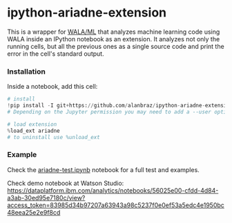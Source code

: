 # ipython-ariadne-extension

This is a wrapper for [WALA/ML](https://github.com/wala/ML) that analyzes machine learning code using WALA inside an IPython notebook as an extension. It analyzes not only the running cells, but all the previous ones as a single source code and print the error in the cell's standard output.


### Installation

Inside a notebook, add this cell:

```python
# install
!pip install -I git+https://github.com/alanbraz/ipython-ariadne-extension.git
# Depending on the Jupyter permission you may need to add a --user option

# load extension
%load_ext ariadne
# to uninstall use %unload_ext
```

### Example

Check the [ariadne-test.ipynb](ariadne-test.ipynb) notebook for a full test and examples.

Check demo notebook at Watson Studio: https://dataplatform.ibm.com/analytics/notebooks/56025e00-cfdd-4d84-a3ab-30ed95e7180c/view?access_token=83985d34b97207a63943a98c5237f0e0ef53a5edc4e1950bc48eea25e2e9f8cd
